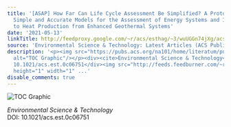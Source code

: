 ```yaml
---
title: '[ASAP] How Far Can Life Cycle Assessment Be Simplified? A Protocol to Generate
  Simple and Accurate Models for the Assessment of Energy Systems and Its Application
  to Heat Production from Enhanced Geothermal Systems'
date: '2021-05-13'
linkTitle: http://feedproxy.google.com/~r/acs/esthag/~3/wuUGGn74jXg/acs.est.0c06751
source: 'Environmental Science & Technology: Latest Articles (ACS Publications)'
description: '<p><img src="https://pubs.acs.org/na101/home/literatum/publisher/achs/journals/content/esthag/0/esthag.ahead-of-print/acs.est.0c06751/20210513/images/medium/es0c06751_0006.gif"
  alt="TOC Graphic"/></p><div><cite>Environmental Science & Technology</cite></div><div>DOI:
  10.1021/acs.est.0c06751</div><img src="http://feeds.feedburner.com/~r/acs/esthag/~4/wuUGGn74jXg"
  height="1" width="1" ...'
disable_comments: true
---
```

<p><img src="https://pubs.acs.org/na101/home/literatum/publisher/achs/journals/content/esthag/0/esthag.ahead-of-print/acs.est.0c06751/20210513/images/medium/es0c06751_0006.gif" alt="TOC Graphic"/></p><div><cite>Environmental Science & Technology</cite></div><div>DOI: 10.1021/acs.est.0c06751</div><img src="http://feeds.feedburner.com/~r/acs/esthag/~4/wuUGGn74jXg" height="1" width="1" ...